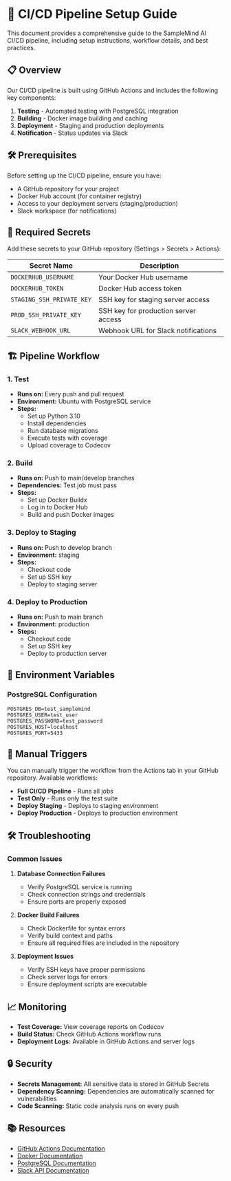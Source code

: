 # 🚀 CI/CD Pipeline Setup Guide

This document provides a comprehensive guide to the SampleMind AI CI/CD pipeline, including setup instructions, workflow details, and best practices.

## 📋 Overview

Our CI/CD pipeline is built using GitHub Actions and includes the following key components:

1. **Testing** - Automated testing with PostgreSQL integration
2. **Building** - Docker image building and caching
3. **Deployment** - Staging and production deployments
4. **Notification** - Status updates via Slack

## 🛠️ Prerequisites

Before setting up the CI/CD pipeline, ensure you have:

- A GitHub repository for your project
- Docker Hub account (for container registry)
- Access to your deployment servers (staging/production)
- Slack workspace (for notifications)

## 🔐 Required Secrets

Add these secrets to your GitHub repository (Settings > Secrets > Actions):

| Secret Name | Description |
|-------------|-------------|
| `DOCKERHUB_USERNAME` | Your Docker Hub username |
| `DOCKERHUB_TOKEN` | Docker Hub access token |
| `STAGING_SSH_PRIVATE_KEY` | SSH key for staging server access |
| `PROD_SSH_PRIVATE_KEY` | SSH key for production server access |
| `SLACK_WEBHOOK_URL` | Webhook URL for Slack notifications |

## 🏗️ Pipeline Workflow

### 1. Test
- **Runs on:** Every push and pull request
- **Environment:** Ubuntu with PostgreSQL service
- **Steps:**
  - Set up Python 3.10
  - Install dependencies
  - Run database migrations
  - Execute tests with coverage
  - Upload coverage to Codecov

### 2. Build
- **Runs on:** Push to main/develop branches
- **Dependencies:** Test job must pass
- **Steps:**
  - Set up Docker Buildx
  - Log in to Docker Hub
  - Build and push Docker images

### 3. Deploy to Staging
- **Runs on:** Push to develop branch
- **Environment:** staging
- **Steps:**
  - Checkout code
  - Set up SSH key
  - Deploy to staging server

### 4. Deploy to Production
- **Runs on:** Push to main branch
- **Environment:** production
- **Steps:**
  - Checkout code
  - Set up SSH key
  - Deploy to production server

## 🚦 Environment Variables

### PostgreSQL Configuration
```env
POSTGRES_DB=test_samplemind
POSTGRES_USER=test_user
POSTGRES_PASSWORD=test_password
POSTGRES_HOST=localhost
POSTGRES_PORT=5433
```

## 🔄 Manual Triggers

You can manually trigger the workflow from the Actions tab in your GitHub repository. Available workflows:

- **Full CI/CD Pipeline** - Runs all jobs
- **Test Only** - Runs only the test suite
- **Deploy Staging** - Deploys to staging environment
- **Deploy Production** - Deploys to production environment

## 🛠️ Troubleshooting

### Common Issues

1. **Database Connection Failures**
   - Verify PostgreSQL service is running
   - Check connection strings and credentials
   - Ensure ports are properly exposed

2. **Docker Build Failures**
   - Check Dockerfile for syntax errors
   - Verify build context and paths
   - Ensure all required files are included in the repository

3. **Deployment Issues**
   - Verify SSH keys have proper permissions
   - Check server logs for errors
   - Ensure deployment scripts are executable

## 📈 Monitoring

- **Test Coverage:** View coverage reports on Codecov
- **Build Status:** Check GitHub Actions workflow runs
- **Deployment Logs:** Available in GitHub Actions and server logs

## 🔒 Security

- **Secrets Management:** All sensitive data is stored in GitHub Secrets
- **Dependency Scanning:** Dependencies are automatically scanned for vulnerabilities
- **Code Scanning:** Static code analysis runs on every push

## 📚 Resources

- [GitHub Actions Documentation](https://docs.github.com/en/actions)
- [Docker Documentation](https://docs.docker.com/)
- [PostgreSQL Documentation](https://www.postgresql.org/docs/)
- [Slack API Documentation](https://api.slack.com/)
